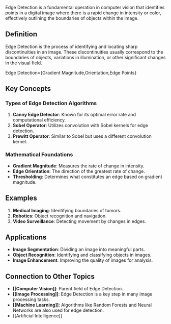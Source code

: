 Edge Detection is a fundamental operation in computer vision that identifies points in a digital image where there is a rapid change in intensity or color, effectively outlining the boundaries of objects within the image.

## Definition

Edge Detection is the process of identifying and locating sharp discontinuities in an image. These discontinuities usually correspond to the boundaries of objects, variations in illumination, or other significant changes in the visual field.

Edge Detection={Gradient Magnitude,Orientation,Edge Points}

## Key Concepts

### Types of Edge Detection Algorithms

1. **Canny Edge Detector**: Known for its optimal error rate and computational efficiency.
2. **Sobel Operator**: Utilizes convolution with Sobel kernels for edge detection.
3. **Prewitt Operator**: Similar to Sobel but uses a different convolution kernel.

### Mathematical Foundations

- **Gradient Magnitude**: Measures the rate of change in intensity.
- **Edge Orientation**: The direction of the greatest rate of change.
- **Thresholding**: Determines what constitutes an edge based on gradient magnitude.

## Examples

1. **Medical Imaging**: Identifying boundaries of tumors.
2. **Robotics**: Object recognition and navigation.
3. **Video Surveillance**: Detecting movement by changes in edges.

## Applications

- **Image Segmentation**: Dividing an image into meaningful parts.
- **Object Recognition**: Identifying and classifying objects in images.
- **Image Enhancement**: Improving the quality of images for analysis.

## Connection to Other Topics

- **[[Computer Vision]]**: Parent field of Edge Detection.
- **[[Image Processing]]**: Edge Detection is a key step in many image processing tasks.
- **[[Machine Learning]]**: Algorithms like Random Forests and Neural Networks are also used for edge detection.
- [[Artificial Intelligence]]